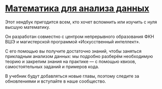 # [Математика для анализа данных](https://education.yandex.ru/handbook/math)

Этот хендбук пригодится всем, кто хочет вспомнить или изучить с нуля высшую математику.

Он разработан совместно с центром непрерывного образования ФКН ВШЭ и магистерской программой «Искусственный интеллект».

С его помощью вы получите достаточно знаний, чтобы заняться прикладным анализом данных: мы подробно разберём необходимую теорию и закрепим знания на практике — с помощью квизов, самостоятельных заданий и примеров кода.

В учебник будут добавляться новые главы, поэтому следите за обновлениями и вступайте в наше сообщество.